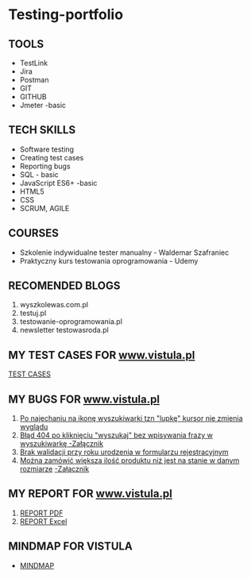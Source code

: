 # Testing-portfolio

## TOOLS

-   TestLink
-   Jira
-   Postman
-   GIT
-   GITHUB
-   Jmeter -basic

## TECH SKILLS

-   Software testing
-   Creating test cases
-   Reporting bugs
-   SQL - basic
-   JavaScript ES6+ -basic
-   HTML5
-   CSS
-   SCRUM, AGILE

## COURSES

-   Szkolenie indywidualne tester manualny - Waldemar Szafraniec
-   Praktyczny kurs testowania oprogramowania - Udemy

## RECOMENDED BLOGS 

1. wyszkolewas.com.pl
2. testuj.pl
3. testowanie-oprogramowania.pl
4. newsletter testowasroda.pl

## MY TEST CASES FOR www.vistula.pl

[TEST CASES](https://drive.google.com/file/d/1hIgI6tbhCGHe_siT2lICC1N0yTqy9t23/view?usp=sharing)

## MY BUGS FOR www.vistula.pl

1. [Po najechaniu na ikonę wyszukiwarki tzn "lupkę" kursor nie zmienia wyglądu](https://drive.google.com/file/d/1xAXvhnMgdhSfTkg-Q8t8GBgxQMqv-hX1/view?usp=sharing)
2. [Błąd 404 po kliknięciu "wyszukaj" bez wpisywania frazy w wyszukiwarkę ](https://drive.google.com/file/d/1HhSpaZ9qSyDzfMgy9wgQ7nwWfzCFy4iU/view?usp=sharing) [-Załącznik](https://drive.google.com/file/d/1tYa0R_hqEI8gQrHxwzJTVx0rKNqisiAO/view?usp=sharing)
3. [Brak walidacji przy roku urodzenia w formularzu rejestracyjnym](https://drive.google.com/file/d/1ZBxBIbhetzD6ho5yqEPqyhqKwC7UqcuE/view?usp=sharing)
4. [Można zamówić większą ilość produktu niż jest na stanie w danym rozmiarze](https://drive.google.com/file/d/1XcW8gZroPTt4NtVbkvhWRnlwgs3czzVN/view?usp=sharing) [-Załącznik](https://drive.google.com/file/d/1OmRWGdC6PYT6jeVftuZsA1_rl3mmVdsC/view?usp=sharing)

## MY REPORT FOR www.vistula.pl

1. [REPORT PDF](https://drive.google.com/file/d/1HY3xSGnG8uU88-bdHtXQ3T8uExZt0_7P/view?usp=sharing)
2. [REPORT Excel](https://docs.google.com/spreadsheets/d/1YapW3_qmYxwNm7epzr9olTrc9GreS1Lh/edit?usp=sharing&ouid=108257694330994410315&rtpof=true&sd=true)

## MINDMAP FOR VISTULA
- [MINDMAP](https://drive.google.com/file/d/149zTwZcEABu7nut2eWt4UVBjpC78iti0/view?usp=sharing)
